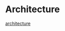 # Architecture

[architecture](!https://github.com/githubuser100923/simulation/blob/master/docs/images/architecture.jpg)
